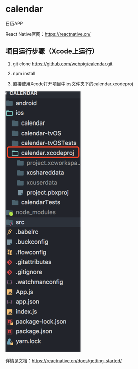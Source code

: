 # calendar
日历APP

React Native官网：https://reactnative.cn/

## 项目运行步骤（Xcode上运行）

1. git clone https://github.com/webpig/calendar.git

2. npm install

3. 直接使用Xcode打开项目中ios文件夹下的calendar.xcodeproj

![image](./images/proj.png)

详情见文档：https://reactnative.cn/docs/getting-started/
